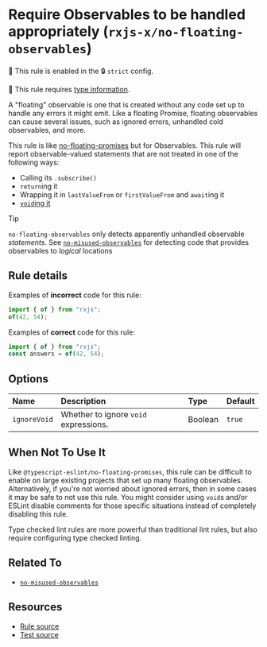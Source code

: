 # Require Observables to be handled appropriately (`rxjs-x/no-floating-observables`)

💼 This rule is enabled in the 🔒 `strict` config.

💭 This rule requires [type information](https://typescript-eslint.io/linting/typed-linting).

<!-- end auto-generated rule header -->

A "floating" observable is one that is created without any code set up to handle any errors it might emit.
Like a floating Promise, floating observables can cause several issues, such as ignored errors, unhandled cold observables, and more.

This rule is like [no-floating-promises](https://typescript-eslint.io/rules/no-floating-promises/) but for Observables.
This rule will report observable-valued statements that are not treated in one of the following ways:

- Calling its `.subscribe()`
- `return`ing it
- Wrapping it in `lastValueFrom` or `firstValueFrom` and `await`ing it
- [`void`ing it](https://developer.mozilla.org/en-US/docs/Web/JavaScript/Reference/Operators/void)

> [!TIP]
> `no-floating-observables` only detects apparently unhandled observable _statements_.
> See [`no-misused-observables`](./no-misused-observables.md) for detecting code that provides observables to _logical_ locations

## Rule details

Examples of **incorrect** code for this rule:

```ts
import { of } from "rxjs";
of(42, 54);
```

Examples of **correct** code for this rule:

```ts
import { of } from "rxjs";
const answers = of(42, 54);
```

## Options

<!-- begin auto-generated rule options list -->

| Name         | Description                           | Type    | Default |
| :----------- | :------------------------------------ | :------ | :------ |
| `ignoreVoid` | Whether to ignore `void` expressions. | Boolean | `true`  |

<!-- end auto-generated rule options list -->

## When Not To Use It

Like `@typescript-eslint/no-floating-promises`,
this rule can be difficult to enable on large existing projects that set up many floating observables.
Alternatively, if you're not worried about ignored errors, then in some cases it may be safe to not use this rule.
You might consider using `void`s and/or ESLint disable comments for those specific situations
instead of completely disabling this rule.

Type checked lint rules are more powerful than traditional lint rules, but also require configuring type checked linting.

## Related To

- [`no-misused-observables`](./no-misused-observables.md)

## Resources

- [Rule source](https://github.com/JasonWeinzierl/eslint-plugin-rxjs-x/blob/main/src/rules/no-floating-observables.ts)
- [Test source](https://github.com/JasonWeinzierl/eslint-plugin-rxjs-x/blob/main/tests/rules/no-floating-observables.test.ts)
